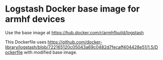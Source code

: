 # Logstash Docker base image for armhf devices

Use the base image at https://hub.docker.com/r/armhfbuild/logstash

This Dockerfile uses https://github.com/docker-library/logstash/blob/722165120c05043a69c0482d7fecaff404428e51/1.5/Dockerfile with modified base image. 
